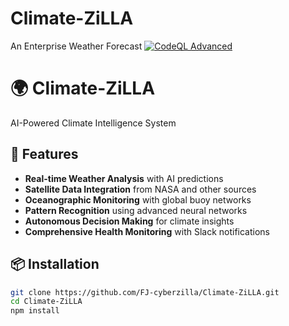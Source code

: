 # Climate-ZiLLA
An Enterprise Weather Forecast 
[![CodeQL Advanced](https://github.com/FJ-cyberzilla/Climate-ZiLLA/actions/workflows/codeql.yml/badge.svg?branch=main)](https://github.com/FJ-cyberzilla/Climate-ZiLLA/actions/workflows/codeql.yml)
# 🌍 Climate-ZiLLA

AI-Powered Climate Intelligence System

## 🚀 Features

- **Real-time Weather Analysis** with AI predictions
- **Satellite Data Integration** from NASA and other sources
- **Oceanographic Monitoring** with global buoy networks
- **Pattern Recognition** using advanced neural networks
- **Autonomous Decision Making** for climate insights
- **Comprehensive Health Monitoring** with Slack notifications

## 📦 Installation

```bash
git clone https://github.com/FJ-cyberzilla/Climate-ZiLLA.git
cd Climate-ZiLLA
npm install
